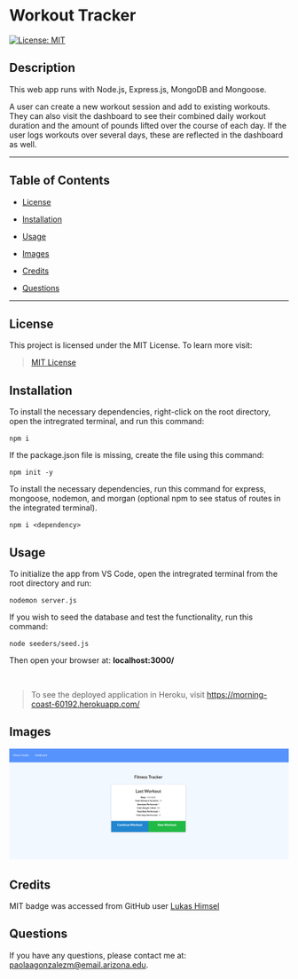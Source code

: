 # Workout Tracker

[![License: MIT](https://img.shields.io/badge/License-MIT-yellow.svg)](https://opensource.org/licenses/MIT)

## Description

This web app runs with Node.js, Express.js, MongoDB and Mongoose.

A user can create a new workout session and add to existing workouts. They can also visit the dashboard to see their combined daily workout duration and the amount of pounds lifted over the course of each day. If the user logs workouts over several days, these are reflected in the dashboard as well.

---

## Table of Contents

* [License](#license)

* [Installation](#installation)

* [Usage](#usage)

* [Images](#images)

* [Credits](#credits)

* [Questions](#questions)

---

## License

This project is licensed under the MIT License. To learn more visit:   
> [MIT License](https://github.com/git/git-scm.com/blob/main/MIT-LICENSE.txt)

## Installation

To install the necessary dependencies, right-click on the root directory, open the intregrated terminal, and run this command:

```
npm i
```
If the package.json file is missing, create the file using this command:

```
npm init -y
```
To install the necessary dependencies, run this command for express, mongoose, nodemon, and morgan (optional npm to see status of routes in the integrated terminal).

```
npm i <dependency>
```

## Usage

To initialize the app from VS Code, open the intregrated terminal from the root directory and run:

```
nodemon server.js
```
If you wish to seed the database and test the functionality, run this command:

```
node seeders/seed.js
```

Then open your browser at: **localhost:3000/** 

</br>

> To see the deployed application in Heroku, visit <https://morning-coast-60192.herokuapp.com/>

## Images
![Screenshot of Workout Tracker](public\images\fitness_homepage.png)

## Credits
MIT badge was accessed from GitHub user [Lukas Himsel](https://gist.github.com/lukas-h/2a5d00690736b4c3a7ba)

## Questions

If you have any questions, please contact me at: paolaagonzalezm@email.arizona.edu.